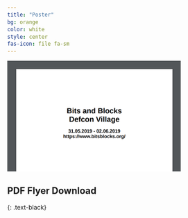 ```yaml
---
title: "Poster"
bg: orange
color: white
style: center
fas-icon: file fa-sm
---
```


<a href='doc/DefconBitsblocks.pdf' alt='Defcon Bits and Blocks village flyer download'><img width='400' src='img/flyerdoc.png' alt='Defcon Bits and Blocks village flyer download' /></a>

## <strong>PDF Flyer Download</strong>
{: .text-black}
